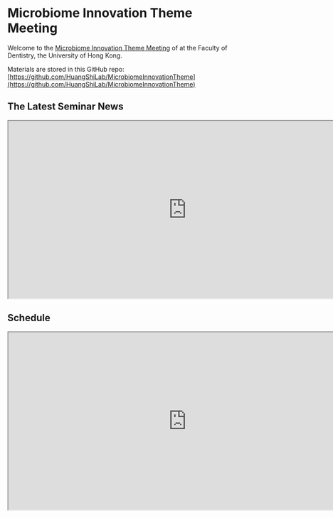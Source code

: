 # Microbiome Innovation Theme Meeting

Welcome to the [Microbiome Innovation Theme Meeting](https://huangshilab.github.io/MicrobiomeInnovationTheme/) of at the Faculty of Dentistry, the University of Hong Kong.

Materials are stored in this GitHub repo: 
[https://github.com/HuangShiLab/MicrobiomeInnovationTheme](https://github.com/HuangShiLab/MicrobiomeInnovationTheme)

## The Latest Seminar News
<iframe width="800" height="400" src="https://docs.google.com/document/d/e/2PACX-1vTIxpr1rKTeEe5syBlAuCxZYCRNObDUZhF2tuvzVRbTEjyF4-cqtGDxPyvr7rKe-rdhIPKoMrSr2Cdp/pub?widget=true&headers=false"></iframe>

## Schedule

<iframe width="800" height="400" src="https://docs.google.com/spreadsheets/d/e/2PACX-1vQOLaKfAdq6oM7_THqiMHUteM0-GVmcefKsQgfTZtlPlWV6lp710i3UAtgfKgW458Vk6VvbCJZwnh8z/pubhtml"></iframe>

<br/>

